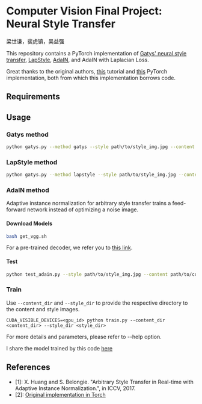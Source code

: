 # Computer Vision Final Project: Neural Style Transfer

梁世谦，裴虎镇，吴益强

This repository contains a PyTorch implementation of [Gatys' neural style transfer](https://www.cv-foundation.org/openaccess/content_cvpr_2016/papers/Gatys_Image_Style_Transfer_CVPR_2016_paper.pdf), [LapStyle](https://arxiv.org/abs/1707.01253), [AdaIN](https://arxiv.org/abs/1703.06868), and AdaIN with Laplacian Loss.

Great thanks to the original authors, [this](https://d2l.ai/chapter_computer-vision/neural-style.html) tutorial and [this](https://github.com/naoto0804/pytorch-AdaIN) PyTorch implementation, both from which this implementation borrows code.

## Requirements

## Usage

### Gatys method

```bash
python gatys.py --method gatys --style path/to/style_img.jpg --content path/to/content_img.jpg
```

### LapStyle method

```bash
python gatys.py --method lapstyle --style path/to/style_img.jpg --content path/to/content_img.jpg
```

### AdaIN method

Adaptive instance normalization for arbitrary style transfer trains a feed-forward network instead of optimizing a noise image.

#### Download Models
```bash
bash get_vgg.sh
```
For a pre-trained decoder, we refer you to [this link](https://github.com/naoto0804/pytorch-AdaIN).

#### Test

```bash
python test_adain.py --style path/to/style_img.jpg --content path/to/content_img.jpg
```

### Train
Use `--content_dir` and `--style_dir` to provide the respective directory to the content and style images.
```
CUDA_VISIBLE_DEVICES=<gpu_id> python train.py --content_dir <content_dir> --style_dir <style_dir>
```

For more details and parameters, please refer to --help option.

I share the model trained by this code [here](https://drive.google.com/file/d/1YIBRdgGBoVllLhmz_N7PwfeP5V9Vz2Nr/view?usp=sharing)

## References
- [1]: X. Huang and S. Belongie. "Arbitrary Style Transfer in Real-time with Adaptive Instance Normalization.", in ICCV, 2017.
- [2]: [Original implementation in Torch](https://github.com/xunhuang1995/AdaIN-style)
